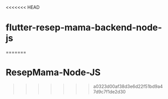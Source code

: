 <<<<<<< HEAD
# flutter-resep-mama-backend-node-js
=======
# ResepMama-Node-JS
>>>>>>> a0323d00af38d3e6d22f51bd9a47d9c7f1de2d30
